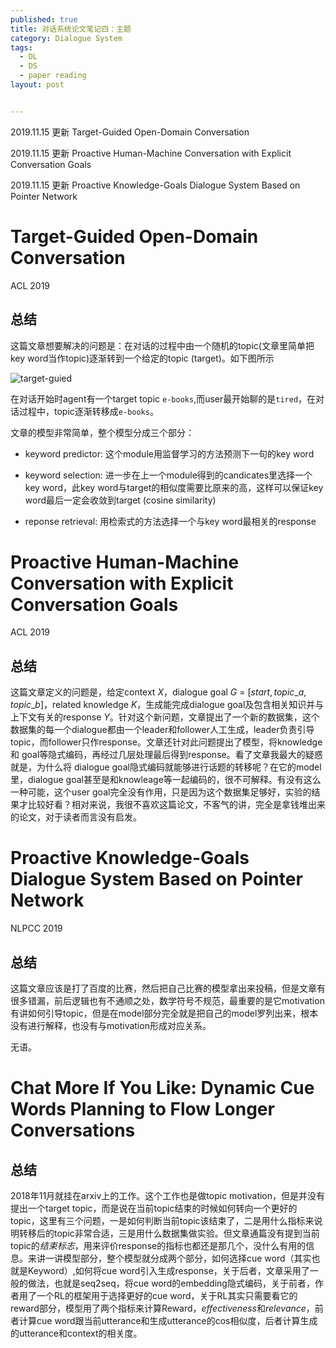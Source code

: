 ```yaml
---
published: true
title: 对话系统论文笔记四：主题
category: Dialogue System
tags: 
  - DL
  - DS
  - paper reading
layout: post


---
```


2019.11.15 更新 Target-Guided Open-Domain Conversation

2019.11.15 更新 Proactive Human-Machine Conversation with Explicit Conversation Goals

2019.11.15 更新 Proactive Knowledge-Goals Dialogue System Based on Pointer Network



# Target-Guided Open-Domain Conversation

ACL 2019

## 总结

这篇文章想要解决的问题是：在对话的过程中由一个随机的topic(文章里简单把key word当作topic)逐渐转到一个给定的topic (target)。如下图所示

![target-guied](https://github.com/Logos23333/Logos23333.github.io/blob/master/_posts/image/paper/target-guided.png?raw=true)

在对话开始时agent有一个target topic `e-books`,而user最开始聊的是`tired`，在对话过程中，topic逐渐转移成`e-books`。

文章的模型非常简单，整个模型分成三个部分：

- keyword predictor: 这个module用监督学习的方法预测下一句的key word

- keyword selection: 进一步在上一个module得到的candicates里选择一个key word，此key word与target的相似度需要比原来的高，这样可以保证key word最后一定会收敛到target (cosine similarity)

- reponse retrieval: 用检索式的方法选择一个与key word最相关的response



# Proactive Human-Machine Conversation with Explicit Conversation Goals

ACL 2019

## 总结

这篇文章定义的问题是，给定context $X$，dialogue goal $G$ = [$start, topic\_a, topic\_b$]，related knowledge $K$，生成能完成dialogue goal及包含相关知识并与上下文有关的response $Y$。针对这个新问题，文章提出了一个新的数据集，这个数据集的每一个dialogue都由一个leader和follower人工生成，leader负责引导topic，而follower只作response。文章还针对此问题提出了模型，将knowledge和 goal等隐式编码，再经过几层处理最后得到response。看了文章我最大的疑惑就是，为什么将 dialogue goal隐式编码就能够进行话题的转移呢？在它的model里，dialogue goal甚至是和knowleage等一起编码的，很不可解释。有没有这么一种可能，这个user goal完全没有作用，只是因为这个数据集足够好，实验的结果才比较好看？相对来说，我很不喜欢这篇论文，不客气的讲，完全是拿钱堆出来的论文，对于读者而言没有启发。

# Proactive Knowledge-Goals Dialogue System Based on Pointer Network

NLPCC 2019

## 总结

这篇文章应该是打了百度的比赛，然后把自己比赛的模型拿出来投稿，但是文章有很多错漏，前后逻辑也有不通顺之处，数学符号不规范，最重要的是它motivation有讲如何引导topic，但是在model部分完全就是把自己的model罗列出来，根本没有进行解释，也没有与motivation形成对应关系。

无语。

# Chat More If You Like: Dynamic Cue Words Planning to Flow Longer Conversations

## 总结

2018年11月就挂在arxiv上的工作。这个工作也是做topic motivation，但是并没有提出一个target topic，而是说在当前topic结束的时候如何转向一个更好的topic，这里有三个问题，一是如何判断当前topic该结束了，二是用什么指标来说明转移后的topic非常合适，三是用什么数据集做实验。但文章通篇没有提到当前topic的*结束标志*，用来评价response的指标也都还是那几个，没什么有用的信息。来讲一讲模型部分，整个模型就分成两个部分，如何选择cue word（其实也就是Keyword）,如何将cue word引入生成response，关于后者，文章采用了一般的做法，也就是seq2seq，将cue word的embedding隐式编码，关于前者，作者用了一个RL的框架用于选择更好的cue word，关于RL其实只需要看它的reward部分，模型用了两个指标来计算Reward，$effectiveness$和$relevance$，前者计算cue word跟当前utterance和生成utterance的cos相似度，后者计算生成的utterance和context的相关度。